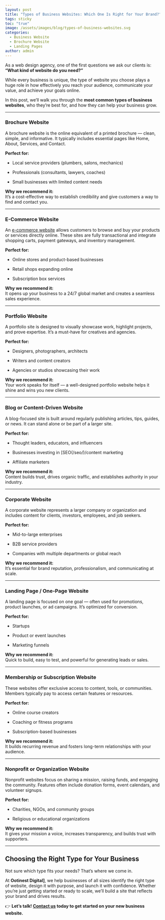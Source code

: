 ```yaml
---
layout: post
title: "Types of Business Websites: Which One Is Right for Your Brand?"
tags: sticky
toc: "true"
image: /assets/images/blog/types-of-business-websites.svg
categories:
  - Business Website
  - Brochure Website
  - Landing Pages
author: admin
---
```

As a web design agency, one of the first questions we ask our clients is: **“What kind of website do you need?”**

While every business is unique, the type of website you choose plays a huge role in how effectively you reach your audience, communicate your value, and achieve your goals online.

In this post, we’ll walk you through the **most common types of business websites**, who they’re best for, and how they can help your business grow.

----------

### **Brochure Website**

A brochure website is the online equivalent of a printed brochure — clean, simple, and informative. It typically includes essential pages like Home, About, Services, and Contact.

**Perfect for:**

-   Local service providers (plumbers, salons, mechanics)
    
-   Professionals (consultants, lawyers, coaches)
    
-   Small businesses with limited content needs
    

**Why we recommend it:**  
It’s a cost-effective way to establish credibility and give customers a way to find and contact you.

----------

### **E-Commerce Website**

An [e-commerce website](/ecommerce/) allows customers to browse and buy your products or services directly online. These sites are fully transactional and integrate shopping carts, payment gateways, and inventory management.

**Perfect for:**

-   Online stores and product-based businesses
    
-   Retail shops expanding online
    
-   Subscription box services
    

**Why we recommend it:**  
It opens up your business to a 24/7 global market and creates a seamless sales experience.

----------

### **Portfolio Website**

A portfolio site is designed to visually showcase work, highlight projects, and prove expertise. It’s a must-have for creatives and agencies.

**Perfect for:**

-   Designers, photographers, architects
    
-   Writers and content creators
    
-   Agencies or studios showcasing their work
    

**Why we recommend it:**  
Your work speaks for itself — a well-designed portfolio website helps it shine and wins you new clients.

----------

### **Blog or Content-Driven Website**

A blog-focused site is built around regularly publishing articles, tips, guides, or news. It can stand alone or be part of a larger site.

**Perfect for:**

-   Thought leaders, educators, and influencers
    
-   Businesses investing in [SEO(/seo/)/content marketing
    
-   Affiliate marketers
    

**Why we recommend it:**  
Content builds trust, drives organic traffic, and establishes authority in your industry.

----------

### **Corporate Website**

A corporate website represents a larger company or organization and includes content for clients, investors, employees, and job seekers.

**Perfect for:**

-   Mid-to-large enterprises
    
-   B2B service providers
    
-   Companies with multiple departments or global reach
    

**Why we recommend it:**  
It’s essential for brand reputation, professionalism, and communicating at scale.

----------

### **Landing Page / One-Page Website**

A landing page is focused on one goal — often used for promotions, product launches, or ad campaigns. It’s optimized for conversion.

**Perfect for:**

-   Startups
    
-   Product or event launches
    
-   Marketing funnels
    

**Why we recommend it:**  
Quick to build, easy to test, and powerful for generating leads or sales.

----------

### **Membership or Subscription Website**

These websites offer exclusive access to content, tools, or communities. Members typically pay to access certain features or resources.

**Perfect for:**

-   Online course creators
    
-   Coaching or fitness programs
    
-   Subscription-based businesses
    

**Why we recommend it:**  
It builds recurring revenue and fosters long-term relationships with your audience.

----------

### **Nonprofit or Organization Website**

Nonprofit websites focus on sharing a mission, raising funds, and engaging the community. Features often include donation forms, event calendars, and volunteer signups.

**Perfect for:**

-   Charities, NGOs, and community groups
    
-   Religious or educational organizations
    

**Why we recommend it:**  
It gives your mission a voice, increases transparency, and builds trust with supporters.

----------

## Choosing the Right Type for Your Business

Not sure which type fits your needs? That’s where we come in.

At **Ootinest Digital]**, we help businesses of all sizes identify the right type of website, design it with purpose, and launch it with confidence. Whether you’re just getting started or ready to scale, we’ll build a site that reflects your brand and drives results.

👉 **Let’s talk! [Contact us](/#contact) today to get started on your new business website.** 
